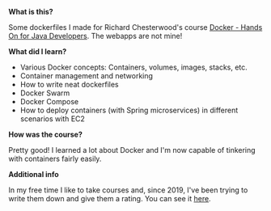 **What is this?**

Some dockerfiles I made for Richard Chesterwood's course [Docker - Hands On for Java Developers](https://www.udemy.com/course/docker-hands-on/). The webapps are not mine!

**What did I learn?**

- Various Docker concepts: Containers, volumes, images, stacks, etc.
- Container management and networking
- How to write neat dockerfiles 
- Docker Swarm
- Docker Compose
- How to deploy containers (with Spring microservices) in different scenarios with EC2

**How was the course?**

Pretty good! I learned a lot about Docker and I'm now capable of tinkering with containers fairly easily.

**Additional info**

In my free time I like to take courses and, since 2019, I've been trying to write them down and give them a rating. You can see it [here](https://github.com/abrahammenendez/courses/).
